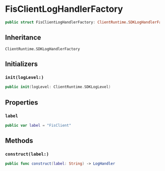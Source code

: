 # FisClientLogHandlerFactory

``` swift
public struct FisClientLogHandlerFactory: ClientRuntime.SDKLogHandlerFactory 
```

## Inheritance

`ClientRuntime.SDKLogHandlerFactory`

## Initializers

### `init(logLevel:)`

``` swift
public init(logLevel: ClientRuntime.SDKLogLevel) 
```

## Properties

### `label`

``` swift
public var label = "FisClient"
```

## Methods

### `construct(label:)`

``` swift
public func construct(label: String) -> LogHandler 
```
